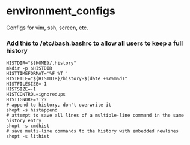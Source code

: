 environment_configs
===================

Configs for vim, ssh, screen, etc.

### Add this to /etc/bash.bashrc to allow all users to keep a full history ###
```
HISTDIR="${HOME}/.history"
mkdir -p $HISTDIR
HISTTIMEFORMAT='%F %T '
HISTFILE="${HISTDIR}/history-$(date +%Y%m%d)"
HISTFILESIZE=-1
HISTSIZE=-1
HISTCONTROL=ignoredups
HISTIGNORE=?:??
# append to history, don't overwrite it
shopt -s histappend
# attempt to save all lines of a multiple-line command in the same history entry
shopt -s cmdhist
# save multi-line commands to the history with embedded newlines
shopt -s lithist
```
